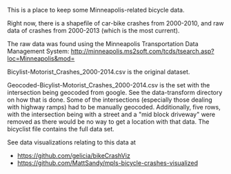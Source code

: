 This is a place to keep some Minneapolis-related bicycle data.

Right now, there is a shapefile of car-bike crashes from 2000-2010, and raw data of crashes from 2000-2013 (which is the most current).

The raw data was found using the Minneapolis Transportation Data Management System:
http://minneapolis.ms2soft.com/tcds/tsearch.asp?loc=Minneapolis&mod=

Bicylist-Motorist_Crashes_2000-2014.csv is the original dataset.

Geocoded-Bicylist-Motorist_Crashes_2000-2014.csv is the set with the intersection being geocoded from google. See the data-transform directory on how that is done. Some of the intersections (especially those dealing with highway ramps) had to be manually geocoded. Additionally, five rows, with the intersection being with a street and a "mid block driveway" were removed as there would be no way to get a location with that data. The bicyclist file contains the full data set.

See data visualizations relating to this data at
* https://github.com/gelicia/bikeCrashViz
* https://github.com/MattSandy/mpls-bicycle-crashes-visualized
